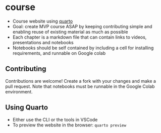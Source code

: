 # course
- Course website using [quarto](https://quarto.org/docs/books/)
- Goal: create MVP course ASAP by keeping contributing simple and enabling reuse of existing material as much as possible
- Each chapter is a markdown file that can contain links to videos, presentations and notebooks
- Notebooks should be self contained by including a cell for installing requirements, and runnable on Google colab

## Contributing
Contributions are welcome! Create a fork with your changes and make a pull request. Note that notebooks must be runnable in the Google Colab environment.

## Using Quarto
- Either use the CLI or the tools in VSCode
- To preview the website in the browser: `quarto preview`